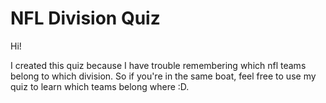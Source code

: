 # NFL Division Quiz

Hi!

I created this quiz because I have trouble remembering which nfl teams belong to which division. So if you're in the same boat, feel free to use my quiz to learn which teams belong where :D.
